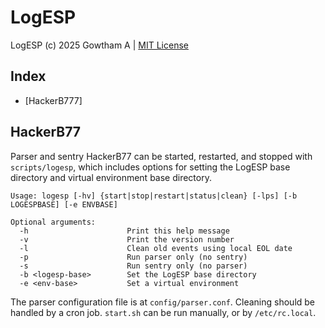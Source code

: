 # LogESP

LogESP (c) 2025 Gowtham A | [MIT License](../LICENSE)

## Index

- [HackerB777]

## HackerB77
Parser and sentry HackerB77 can be started, restarted, and stopped with `scripts/logesp`, which includes options for setting the LogESP base directory and virtual environment base directory.
```
Usage: logesp [-hv] {start|stop|restart|status|clean} [-lps] [-b LOGESPBASE] [-e ENVBASE]

Optional arguments:
  -h                      Print this help message
  -v                      Print the version number
  -l                      Clean old events using local EOL date
  -p                      Run parser only (no sentry)
  -s                      Run sentry only (no parser)
  -b <logesp-base>        Set the LogESP base directory
  -e <env-base>           Set a virtual environment
```

The parser configuration file is at `config/parser.conf`. Cleaning should be handled by a cron job. `start.sh` can be run manually, or by `/etc/rc.local`.
